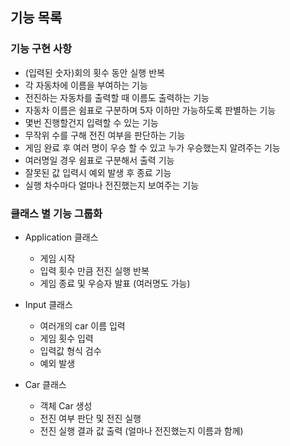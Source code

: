 기능 목록
-

### 기능 구현 사항

+ (입력된 숫자)회의 횟수 동안 실행 반복 
+ 각 자동차에 이름을 부여하는 기능 
+ 전진하는 자동차를 출력할 때 이름도 출력하는 기능
+ 자동차 이름은 쉼표로 구분하며 5자 이하만 가능하도록 판별하는 기능
+ 몇번 진행할건지 입력할 수 있는 기능 
+ 무작위 수를 구해 전진 여부을 판단하는 기능 
+ 게임 완료 후 여러 명이 우승 할 수 있고 누가 우승했는지 알려주는 기능  
+ 여러명일 경우 쉼표로 구분해서 출력 기능 
+ 잘못된 값 입력시 예외 발생 후 종료 기능 
+ 실행 차수마다 얼마나 전진했는지 보여주는 기능



### 클래스 별 기능 그룹화

* Application 클래스
  * 게임 시작
  * 입력 횟수 만큼 전진 실행 반복
  * 게임 종료 및 우승자 발표 (여러명도 가능)


* Input 클래스
  * 여러개의 car 이름 입력 
  * 게임 횟수 입력
  * 입력값 형식 검수
  * 예외 발생


* Car 클래스
  * 객체 Car 생성
  * 전진 여부 판단 및 전진 실행
  * 전진 실행 결과 값 출력 (얼마나 전진했는지 이름과 함께)

